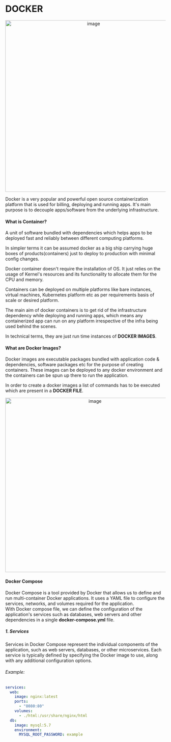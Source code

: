 # **DOCKER**   
<p align="center">
   <img width="539" alt="image" src="https://github.com/AquibMS/DevOps/assets/83283216/87d92153-dc6a-498d-b1f4-f51060b82efc">   
</p>
Docker is a very popular and powerful open source containerization platform that is used for billing, deploying and running apps.   
It's main purpose is to decouple apps/software from the underlying infrastructure.   

#### What is Container?   
A unit of software bundled with dependencies which helps apps to be deployed fast and reliably between different computing platforms.   
   
In simpler terms it can be assumed docker as a big ship carrying huge boxes of products(containers) just to deploy to production with minimal config changes.   
   
Docker container doesn't require the installation of OS. It just relies on the usage of Kernel's resources and its functionality to allocate them for the CPU and memory.   
   
Containers can be deployed on multiple platforms like bare instances, virtual machines, Kubernetes platform etc as per requirements basis of scale or desired platform.   
   
The main aim of docker containers is to get rid of the infrastructure dependency while deploying and running apps, which means any containerized app can run on any platform irrespective of the infra being used behind the scenes.   
   
In technical terms, they are just run time instances of **DOCKER IMAGES**.   
   
#### What are Docker Images?   
Docker images are executable packages bundled with application code & dependencies, software packages etc for the purpose of creating containers. These images can be deployed to any docker environment and the containers can be spun up there to run the application.   
   
In order to create a docker images a list of commands has to be executed which are present in a **DOCKER FILE**.   
<p align="center">
   <img width="548" alt="image" src="https://github.com/AquibMS/DevOps/assets/83283216/10ddfa04-9f1d-4647-8c76-8486786789a3">
</p>   

#### Docker Compose   
Docker Compose is a tool provided by Docker that allows us to define and run multi-container Docker applications. It uses a YAML file to configure the services, networks, and volumes required for the application.   
With Docker compose file, we can define the configuration of the application's services such as databases, web servers and other dependencies in a single **docker-compose.yml** file.   
##### 1. Services   
Services in Docker Compose represent the individual components of the application, such as web servers, databases, or other microservices. Each service is typically defined by specifying the Docker image to use, along with any additional configuration options.   
###### Example:   
```yaml
services:
  web:
    image: nginx:latest
    ports:
      - "8080:80"
    volumes:
      - ./html:/usr/share/nginx/html
  db:
    image: mysql:5.7
    environment:
      MYSQL_ROOT_PASSWORD: example
```
